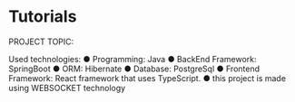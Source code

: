 # Tutorials
PROJECT TOPIC:

Used technologies:
● Programming: Java
● BackEnd Framework: SpringBoot
● ORM: Hibernate
● Database: PostgreSql
● Frontend Framework: React framework that uses TypeScript.
● this project is made using WEBSOCKET technology
